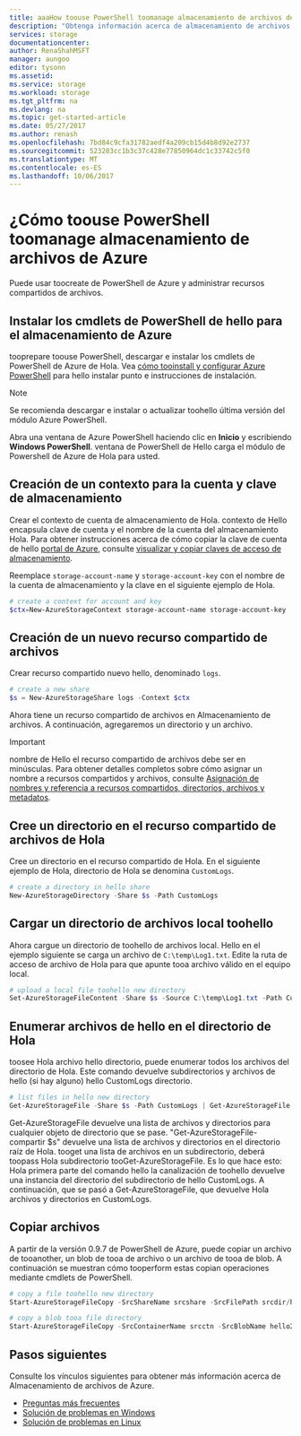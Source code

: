 ```yaml
---
title: aaaHow toouse PowerShell toomanage almacenamiento de archivos de Azure | Documentos de Microsoft
description: "Obtenga información acerca de almacenamiento de archivos de Azure de toouse PowerShell toomanage."
services: storage
documentationcenter: 
author: RenaShahMSFT
manager: aungoo
editor: tysonn
ms.assetid: 
ms.service: storage
ms.workload: storage
ms.tgt_pltfrm: na
ms.devlang: na
ms.topic: get-started-article
ms.date: 05/27/2017
ms.author: renash
ms.openlocfilehash: 7bd84c9cfa31782aedf4a209cb15d4b8d92e2737
ms.sourcegitcommit: 523283cc1b3c37c428e77850964dc1c33742c5f0
ms.translationtype: MT
ms.contentlocale: es-ES
ms.lasthandoff: 10/06/2017
---
```

# <a name="how-toouse-powershell-toomanage-azure-file-storage"></a>¿Cómo toouse PowerShell toomanage almacenamiento de archivos de Azure
Puede usar toocreate de PowerShell de Azure y administrar recursos compartidos de archivos.

## <a name="install-hello-powershell-cmdlets-for-azure-storage"></a>Instalar los cmdlets de PowerShell de hello para el almacenamiento de Azure
tooprepare toouse PowerShell, descargar e instalar los cmdlets de PowerShell de Azure de Hola. Vea [cómo tooinstall y configurar Azure PowerShell](/powershell/azureps-cmdlets-docs) para hello instalar punto e instrucciones de instalación.

> [!NOTE]
> Se recomienda descargar e instalar o actualizar toohello última versión del módulo Azure PowerShell.
> 
> 

Abra una ventana de Azure PowerShell haciendo clic en **Inicio** y escribiendo **Windows PowerShell**. ventana de PowerShell de Hello carga el módulo de Powershell de Azure de Hola para usted.

## <a name="create-a-context-for-your-storage-account-and-key"></a>Creación de un contexto para la cuenta y clave de almacenamiento
Crear el contexto de cuenta de almacenamiento de Hola. contexto de Hello encapsula clave de cuenta y el nombre de la cuenta del almacenamiento Hola. Para obtener instrucciones acerca de cómo copiar la clave de cuenta de hello [portal de Azure](https://portal.azure.com), consulte [visualizar y copiar claves de acceso de almacenamiento](../common/storage-create-storage-account.md?toc=%2fazure%2fstorage%2ffiles%2ftoc.json#view-and-copy-storage-access-keys).

Reemplace `storage-account-name` y `storage-account-key` con el nombre de la cuenta de almacenamiento y la clave en el siguiente ejemplo de Hola.

```powershell
# create a context for account and key
$ctx=New-AzureStorageContext storage-account-name storage-account-key
```

## <a name="create-a-new-file-share"></a>Creación de un nuevo recurso compartido de archivos
Crear recurso compartido nuevo hello, denominado `logs`.

```powershell
# create a new share
$s = New-AzureStorageShare logs -Context $ctx
```

Ahora tiene un recurso compartido de archivos en Almacenamiento de archivos. A continuación, agregaremos un directorio y un archivo.

> [!IMPORTANT]
> nombre de Hello el recurso compartido de archivos debe ser en minúsculas. Para obtener detalles completos sobre cómo asignar un nombre a recursos compartidos y archivos, consulte [Asignación de nombres y referencia a recursos compartidos, directorios, archivos y metadatos](https://msdn.microsoft.com/library/azure/dn167011.aspx).
> 
> 

## <a name="create-a-directory-in-hello-file-share"></a>Cree un directorio en el recurso compartido de archivos de Hola
Cree un directorio en el recurso compartido de Hola. En el siguiente ejemplo de Hola, directorio de Hola se denomina `CustomLogs`.

```powershell
# create a directory in hello share
New-AzureStorageDirectory -Share $s -Path CustomLogs
```

## <a name="upload-a-local-file-toohello-directory"></a>Cargar un directorio de archivos local toohello
Ahora cargue un directorio de toohello de archivos local. Hello en el ejemplo siguiente se carga un archivo de `C:\temp\Log1.txt`. Edite la ruta de acceso de archivo de Hola para que apunte tooa archivo válido en el equipo local.

```powershell
# upload a local file toohello new directory
Set-AzureStorageFileContent -Share $s -Source C:\temp\Log1.txt -Path CustomLogs
```

## <a name="list-hello-files-in-hello-directory"></a>Enumerar archivos de hello en el directorio de Hola
toosee Hola archivo hello directorio, puede enumerar todos los archivos del directorio de Hola. Este comando devuelve subdirectorios y archivos de hello (si hay alguno) hello CustomLogs directorio.

```powershell
# list files in hello new directory
Get-AzureStorageFile -Share $s -Path CustomLogs | Get-AzureStorageFile
```

Get-AzureStorageFile devuelve una lista de archivos y directorios para cualquier objeto de directorio que se pase. "Get-AzureStorageFile-compartir $s" devuelve una lista de archivos y directorios en el directorio raíz de Hola. tooget una lista de archivos en un subdirectorio, deberá toopass Hola subdirectorio tooGet-AzureStorageFile. Es lo que hace esto: Hola primera parte del comando hello la canalización de toohello devuelve una instancia del directorio del subdirectorio de hello CustomLogs. A continuación, que se pasó a Get-AzureStorageFile, que devuelve Hola archivos y directorios en CustomLogs.

## <a name="copy-files"></a>Copiar archivos
A partir de la versión 0.9.7 de PowerShell de Azure, puede copiar un archivo de tooanother, un blob de tooa de archivo o un archivo de tooa de blob. A continuación se muestran cómo tooperform estas copian operaciones mediante cmdlets de PowerShell.

```powershell
# copy a file toohello new directory
Start-AzureStorageFileCopy -SrcShareName srcshare -SrcFilePath srcdir/hello.txt -DestShareName destshare -DestFilePath destdir/hellocopy.txt -Context $srcCtx -DestContext $destCtx

# copy a blob tooa file directory
Start-AzureStorageFileCopy -SrcContainerName srcctn -SrcBlobName hello2.txt -DestShareName hello -DestFilePath hellodir/hello2copy.txt -DestContext $ctx -Context $ctx
```
## <a name="next-steps"></a>Pasos siguientes
Consulte los vínculos siguientes para obtener más información acerca de Almacenamiento de archivos de Azure.

* [Preguntas más frecuentes](../storage-files-faq.md)
* [Solución de problemas en Windows](storage-troubleshoot-windows-file-connection-problems.md)      
* [Solución de problemas en Linux](storage-troubleshoot-linux-file-connection-problems.md)    